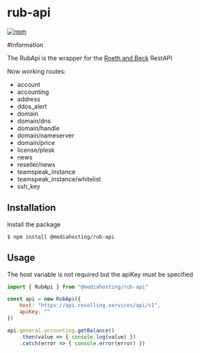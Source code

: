 # rub-api

[![npm](https://img.shields.io/npm/v/@mediahosting/rub-api.svg?style=flat-square)](https://www.npmjs.com/package/@mediahosting/rub-api)

#Information

The RubApi is the wrapper for the [Roeth and Beck](https://roeth-und-beck.de) RestAPI

Now working routes:
- account
- accounting
- address
- ddos_alert
- domain
- domain/dns
- domain/handle
- domain/nameserver
- domain/price
- license/plesk
- news
- reseller/news
- teamspeak_instance
- teamspeak_instance/whitelist
- ssh_key


## Installation

Install the package
```
$ npm install @mediahosting/rub-api
```
## Usage

The host variable is not required but the apiKey must be specified
```javascript
import { RubApi } from "@mediahosting/rub-api"

const api = new RubApi({
    host: "https://api.reselling.services/api/v1",
    apiKey: ""
})

api.general.accounting.getBalance()
    .then(value => { console.log(value) })
    .catch(error => { console.error(error) })
```
